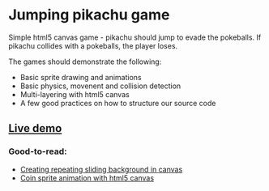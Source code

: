 # Jumping pikachu game

Simple html5 canvas game - pikachu should jump to evade the pokeballs. If pikachu collides with a pokeballs, the player loses.

The games should demonstrate the following:
- Basic sprite drawing and animations
- Basic physics, movenent and collision detection
- Multi-layering with html5 canvas
- A few good practices on how to structure our source code

## [Live demo](https://rawgit.com/TelerikAcademy/JavaScript-UI-and-DOM/master/Workshops/Canvas-and-SVG/05.08.2016%20-%20Jumping%20Pikachu/src/index.html)

### Good-to-read:
- [Creating repeating sliding background in canvas](http://codetheory.in/moving-scrolling-sliding-background-in-html5-canvas/)
- [Coin sprite animation with html5 canvas](http://www.williammalone.com/articles/create-html5-canvas-javascript-sprite-animation/)